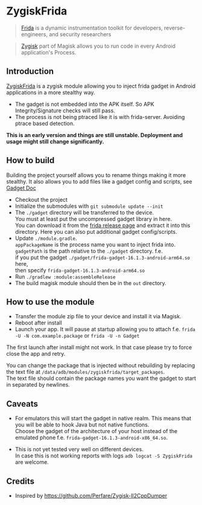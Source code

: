 # ZygiskFrida

> [Frida](https://frida.re) is a dynamic instrumentation toolkit for developers, reverse-engineers, and security researchers

> [Zygisk](https://github.com/topjohnwu/Magisk) part of Magisk allows you to run code in every Android application's Process.


## Introduction

[ZygiskFrida](README.md) is a zygisk module allowing you to inject frida gadget in Android applications in a
more stealthy way.

- The gadget is not embedded into the APK itself. So APK Integrity/Signature checks will still pass.
- The process is not being ptraced like it is with frida-server. Avoiding ptrace based detection.

**This is an early version and things are still unstable. Deployment and usage might still change significantly.**

## How to build

Building the project yourself allows you to rename things making it more stealthy.
It also allows you to add files like a gadget config and scripts, see [Gadget Doc](https://frida.re/docs/gadget/)

- Checkout the project
- Initialize the submodules with `git submodule update --init`
- The `./gadget` directory will be transferred to the device.\
  You must at least put the uncompressed gadget library in here.\
  You can download it from the [frida release page](https://github.com/frida/frida/releases) and extract it into this directory.
  Here you can also put additional gadget config/scripts.
- Update `./module.gradle`.\
  `appPackageName` is the process name you want to inject frida into.\
  `gadgetPath` is the path relative to the `./gadget` directory. f.e. \
   if you put the gadget `./gadget/frida-gadget-16.1.3-android-arm64.so` here,\
   then specify `frida-gadget-16.1.3-android-arm64.so`
- Run `./gradlew :module:assembleRelease`
- The build magisk module should then be in the `out` directory.

## How to use the module

- Transfer the module zip file to your device and install it via Magisk.
- Reboot after install
- Launch your app. It will pause at startup allowing you to attach
  f.e. `frida -U -N com.example.package` or `frida -U -n Gadget`

The first launch after install might not work. In that case please try to force close the app and retry.

You can change the package that is injected without rebuilding by
replacing the text file at `/data/adb/modules/zygiskfrida/target_packages`.\
The text file should contain the package names you want the gadget to start in separated by newlines.

## Caveats

- For emulators this will start the gadget in native realm. This means that you will be able to hook Java but not native functions.\
  Choose the gadget of the architecture of your host instead of the emulated phone f.e. `frida-gadget-16.1.3-android-x86_64.so`.

- This is not yet tested very well on different devices.\
  In case this is not working reports with logs `adb logcat -S ZygiskFrida` are welcome.


## Credits

- Inspired by https://github.com/Perfare/Zygisk-Il2CppDumper
